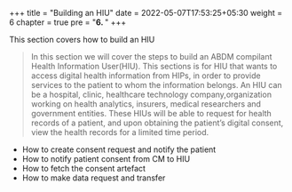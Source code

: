 +++
title = "Building an HIU"
date = 2022-05-07T17:53:25+05:30
weight = 6
chapter = true
pre = "<b>6. </b>"
+++

This section covers how to build an HIU


>In this section we will cover the steps to build an ABDM compilant Health Information User(HIU). This sections is for HIU that wants to access digital health
information from HIPs, in order to provide services to the patient to whom the information belongs. An HIU can be a hospital, clinic, healthcare technology
company,organization working on health analytics, insurers, medical researchers and government entities. These HIUs will be able to request for health records of a 
patient, and upon obtaining the patient’s digital consent, view the health records for a limited time period.


- How to create consent request and notify the patient
- How to notify patient consent from CM to HIU
- How to fetch the consent artefact
- How to make data request and transfer
